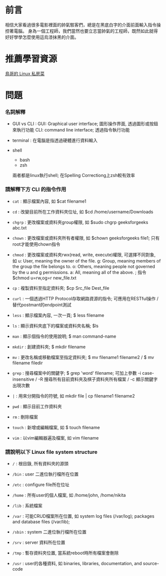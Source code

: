 # 前言
相信大家看過很多電影裡面的帥氣駭客們，總是在黑底白字的介面前面輸入指令操控著電腦。 身為一個工程師，我們當然也要立志當帥氣的工程師，既然如此就得好好學學怎麼使用這烏漆抹黑的介面。

# 推薦學習資源
[鳥哥的 Linux 私房菜](https://linux.vbird.org/linux_basic/centos7/)

# 問題

### 名詞解釋

- GUI vs CLI : 
GUI: Graphical user interface; 圖形操作界面, 透過圖形或按鈕來執行功能
CLI: command line interface; 透過指令執行功能

- terminal :
在電腦是指透過硬體進行資料輸入

- shell
    - bash
    - zsh 
    
    兩者都是linux執行shell; 在Spelling Correctiong上zsh較有效率

### 請解釋下方 CLI 的指令作用
    
- `cat` : 顯示檔案內容, 如 $cat filename1

- `cd` : 改變目前所在工作資料夾位址, 如 $cd /home/username/Downloads

- `chgrp` : 更改檔案或資料夾group權限, 如 $sudo chgrp geeksforgeeks abc.txt

- `chown` : 更改檔案或資料夾所有者權限, 如 $chown geeksforgeeks file1; 只有root才能使用chown指令

- `chmod` : 更改檔案或資料夾rwx(read, write, execute)權限, 可選擇不同對象, 如
    u: User, meaning the owner of the file.
    g: Group, meaning members of the group the file belongs to.
    o: Others, meaning people not governed by the u and g permissions.
    a: All, meaning all of the above.
; 指令 $chmod u=rw,og=r new_file.txt 

- `cp` : 複製資料至指定資料夾; $cp Src_file Dest_file

- `curl` : 一個透過HTTP Protocol存取網路資源的指令; 可應用在RESTful操作 / 替代postmant的endpoint測試

- `less` : 顯示檔案內容, 一次一頁; $ less filename
 
- `ls` : 顯示資料夾底下的檔案或資料夾名稱; $ls

- `man` : 顯示個指令的使用說明; $ man command-name

- `mkdir` : 創建資料夾; $ mkdir filename
    
- `mv` : 更改名稱或移動檔案至指定資料夾; $ mv filename1 filename2 / $ mv filename filedir

- `grep` : 搜尋檔案中的關鍵字; $ grep 'word' filename; 可加上參數 -i case-insensitive / -R 搜尋所有目前資料夾及棋子資料夾所有檔案 / -c 顯示關鍵字出現次數 

- `|` : 用來分開指令的符號, 如 mkdir file | cp filename1 filename2

- `pwd` : 顯示目前工作資料夾

- `rm` : 刪除檔案

- `touch` : 新增或編輯檔案, 如  $ touch filename

- `vim` : 以vim編輯器遍及檔案, 如 vim filename

### 請說明以下 Linux file system structure 

- `/` : 根目錄, 所有資料夾的源頭

- `/bin` : user 二進位執行檔所在位置

- `/etc` : configure file所在位址

- `/home` : 所有user的個人檔案, 如 /home/john, /home/nikita

- `/lib` : 系統檔案

- `/var` : 可能CRUD檔案所在位置, 如 system log files (/var/log); packages and database files (/var/lib);  

- `/sbin` : system 二進位執行檔所在位置

- `/srv` : server 資料所在位置

- `/tmp` : 暫存資料夾位置, 當系統reboot時所有檔案會刪除

- `/usr` : user的各種資料, 如 binaries, libraries, documentation, and source-code
